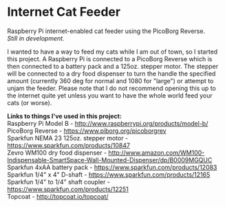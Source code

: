 # Internet Cat Feeder
Raspberry Pi internet-enabled cat feeder using the PicoBorg Reverse.  
*Still in development.*

I wanted to have a way to feed my cats while I am out of town, so I started this project. A Raspberry Pi is connected to a PicoBorg Reverse which is then connected to a battery pack and a 125oz. stepper motor. The stepper will be connected to a dry food dispenser to turn the handle the specified amount (currently 360 deg for normal and 1080 for "large") or attempt to unjam the feeder. Please note that I do not recommend opening this up to the internet quite yet unless you want to have the whole world feed your cats (or worse).

**Links to things I've used in this project:**  
Raspberry Pi Model B - http://www.raspberrypi.org/products/model-b/  
PicoBorg Reverse - https://www.piborg.org/picoborgrev  
Sparkfun NEMA 23 125oz. stepper motor - https://www.sparkfun.com/products/10847  
Zevro WM100 dry food dispenser - http://www.amazon.com/WM100-Indispensable-SmartSpace-Wall-Mounted-Dispenser/dp/B0009MGQUC  
Sparkfun 4xAA battery pack - https://www.sparkfun.com/products/12083  
Sparkfun 1/4" x 4" D-shaft - https://www.sparkfun.com/products/12165  
Sparkfun 1/4" to 1/4" shaft coupler - https://www.sparkfun.com/products/12251  
Topcoat - http://topcoat.io/topcoat/
